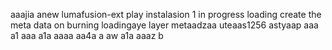 aaajia anew lumafusion-ext
play
instalasion 1
in progress
loading
create the meta
data on burning
loadingaye
layer
metaadzaa
uteaas1256
astyaap
aaa
a1
aaa
a1a
aaaa
aa4a
a
aw
a1a
aaaz
b
